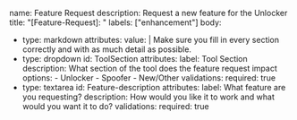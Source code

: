 name: Feature Request
description: Request a new feature for the Unlocker
title: "[Feature-Request]: "
labels: ["enhancement"]
body:
  - type: markdown
    attributes:
      value: |
        Make sure you fill in every section correctly and with as much detail as possible.
  - type: dropdown
    id: ToolSection
    attributes:
      label: Tool Section
      description: What section of the tool does the feature request impact
      options:
        - Unlocker
        - Spoofer
        - New/Other
    validations:
      required: true
  - type: textarea
    id: Feature-description
    attributes:
      label: What feature are you requesting?
      description: How would you like it to work and what would you want it to do?
    validations:
      required: true
